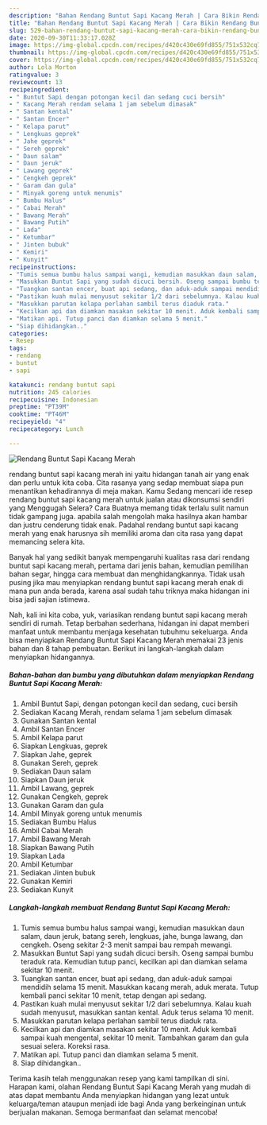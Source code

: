 ```yaml
---
description: "Bahan Rendang Buntut Sapi Kacang Merah | Cara Bikin Rendang Buntut Sapi Kacang Merah Yang Enak dan Simpel"
title: "Bahan Rendang Buntut Sapi Kacang Merah | Cara Bikin Rendang Buntut Sapi Kacang Merah Yang Enak dan Simpel"
slug: 529-bahan-rendang-buntut-sapi-kacang-merah-cara-bikin-rendang-buntut-sapi-kacang-merah-yang-enak-dan-simpel
date: 2020-09-30T11:33:17.028Z
image: https://img-global.cpcdn.com/recipes/d420c430e69fd855/751x532cq70/rendang-buntut-sapi-kacang-merah-foto-resep-utama.jpg
thumbnail: https://img-global.cpcdn.com/recipes/d420c430e69fd855/751x532cq70/rendang-buntut-sapi-kacang-merah-foto-resep-utama.jpg
cover: https://img-global.cpcdn.com/recipes/d420c430e69fd855/751x532cq70/rendang-buntut-sapi-kacang-merah-foto-resep-utama.jpg
author: Lola Morton
ratingvalue: 3
reviewcount: 13
recipeingredient:
- " Buntut Sapi dengan potongan kecil dan sedang cuci bersih"
- " Kacang Merah rendam selama 1 jam sebelum dimasak"
- " Santan kental"
- " Santan Encer"
- " Kelapa parut"
- " Lengkuas geprek"
- " Jahe geprek"
- " Sereh geprek"
- " Daun salam"
- " Daun jeruk"
- " Lawang geprek"
- " Cengkeh geprek"
- " Garam dan gula"
- " Minyak goreng untuk menumis"
- " Bumbu Halus"
- " Cabai Merah"
- " Bawang Merah"
- " Bawang Putih"
- " Lada"
- " Ketumbar"
- " Jinten bubuk"
- " Kemiri"
- " Kunyit"
recipeinstructions:
- "Tumis semua bumbu halus sampai wangi, kemudian masukkan daun salam, daun jeruk, batang sereh, lengkuas, jahe, bunga lawang, dan cengkeh. Oseng sekitar 2-3 menit sampai bau rempah mewangi."
- "Masukkan Buntut Sapi yang sudah dicuci bersih. Oseng sampai bumbu teraduk rata. Kemudian tutup panci, kecilkan api dan diamkan selama sekitar 10 menit."
- "Tuangkan santan encer, buat api sedang, dan aduk-aduk sampai mendidih selama 15 menit. Masukkan kacang merah, aduk merata. Tutup kembali panci sekitar 10 menit, tetap dengan api sedang."
- "Pastikan kuah mulai menyusut sekitar 1/2 dari sebelumnya. Kalau kuah sudah menyusut, masukkan santan kental. Aduk terus selama 10 menit."
- "Masukkan parutan kelapa perlahan sambil terus diaduk rata."
- "Kecilkan api dan diamkan masakan sekitar 10 menit. Aduk kembali sampai kuah mengental, sekitar 10 menit. Tambahkan garam dan gula sesuai selera. Koreksi rasa."
- "Matikan api. Tutup panci dan diamkan selama 5 menit."
- "Siap dihidangkan.."
categories:
- Resep
tags:
- rendang
- buntut
- sapi

katakunci: rendang buntut sapi 
nutrition: 245 calories
recipecuisine: Indonesian
preptime: "PT39M"
cooktime: "PT46M"
recipeyield: "4"
recipecategory: Lunch

---
```



![Rendang Buntut Sapi Kacang Merah](https://img-global.cpcdn.com/recipes/d420c430e69fd855/751x532cq70/rendang-buntut-sapi-kacang-merah-foto-resep-utama.jpg)


rendang buntut sapi kacang merah ini yaitu hidangan tanah air yang enak dan perlu untuk kita coba. Cita rasanya yang sedap membuat siapa pun menantikan kehadirannya di meja makan.
Kamu Sedang mencari ide resep rendang buntut sapi kacang merah untuk jualan atau dikonsumsi sendiri yang Menggugah Selera? Cara Buatnya memang tidak terlalu sulit namun tidak gampang juga. apabila salah mengolah maka hasilnya akan hambar dan justru cenderung tidak enak. Padahal rendang buntut sapi kacang merah yang enak harusnya sih memiliki aroma dan cita rasa yang dapat memancing selera kita.

Banyak hal yang sedikit banyak mempengaruhi kualitas rasa dari rendang buntut sapi kacang merah, pertama dari jenis bahan, kemudian pemilihan bahan segar, hingga cara membuat dan menghidangkannya. Tidak usah pusing jika mau menyiapkan rendang buntut sapi kacang merah enak di mana pun anda berada, karena asal sudah tahu triknya maka hidangan ini bisa jadi sajian istimewa.




Nah, kali ini kita coba, yuk, variasikan rendang buntut sapi kacang merah sendiri di rumah. Tetap berbahan sederhana, hidangan ini dapat memberi manfaat untuk membantu menjaga kesehatan tubuhmu sekeluarga. Anda bisa menyiapkan Rendang Buntut Sapi Kacang Merah memakai 23 jenis bahan dan 8 tahap pembuatan. Berikut ini langkah-langkah dalam menyiapkan hidangannya.

<!--inarticleads1-->

##### Bahan-bahan dan bumbu yang dibutuhkan dalam menyiapkan Rendang Buntut Sapi Kacang Merah:

1. Ambil  Buntut Sapi, dengan potongan kecil dan sedang, cuci bersih
1. Sediakan  Kacang Merah, rendam selama 1 jam sebelum dimasak
1. Gunakan  Santan kental
1. Ambil  Santan Encer
1. Ambil  Kelapa parut
1. Siapkan  Lengkuas, geprek
1. Siapkan  Jahe, geprek
1. Gunakan  Sereh, geprek
1. Sediakan  Daun salam
1. Siapkan  Daun jeruk
1. Ambil  Lawang, geprek
1. Gunakan  Cengkeh, geprek
1. Gunakan  Garam dan gula
1. Ambil  Minyak goreng untuk menumis
1. Sediakan  Bumbu Halus
1. Ambil  Cabai Merah
1. Ambil  Bawang Merah
1. Siapkan  Bawang Putih
1. Siapkan  Lada
1. Ambil  Ketumbar
1. Sediakan  Jinten bubuk
1. Gunakan  Kemiri
1. Sediakan  Kunyit




<!--inarticleads2-->

##### Langkah-langkah membuat Rendang Buntut Sapi Kacang Merah:

1. Tumis semua bumbu halus sampai wangi, kemudian masukkan daun salam, daun jeruk, batang sereh, lengkuas, jahe, bunga lawang, dan cengkeh. Oseng sekitar 2-3 menit sampai bau rempah mewangi.
1. Masukkan Buntut Sapi yang sudah dicuci bersih. Oseng sampai bumbu teraduk rata. Kemudian tutup panci, kecilkan api dan diamkan selama sekitar 10 menit.
1. Tuangkan santan encer, buat api sedang, dan aduk-aduk sampai mendidih selama 15 menit. Masukkan kacang merah, aduk merata. Tutup kembali panci sekitar 10 menit, tetap dengan api sedang.
1. Pastikan kuah mulai menyusut sekitar 1/2 dari sebelumnya. Kalau kuah sudah menyusut, masukkan santan kental. Aduk terus selama 10 menit.
1. Masukkan parutan kelapa perlahan sambil terus diaduk rata.
1. Kecilkan api dan diamkan masakan sekitar 10 menit. Aduk kembali sampai kuah mengental, sekitar 10 menit. Tambahkan garam dan gula sesuai selera. Koreksi rasa.
1. Matikan api. Tutup panci dan diamkan selama 5 menit.
1. Siap dihidangkan..




Terima kasih telah menggunakan resep yang kami tampilkan di sini. Harapan kami, olahan Rendang Buntut Sapi Kacang Merah yang mudah di atas dapat membantu Anda menyiapkan hidangan yang lezat untuk keluarga/teman ataupun menjadi ide bagi Anda yang berkeinginan untuk berjualan makanan. Semoga bermanfaat dan selamat mencoba!

